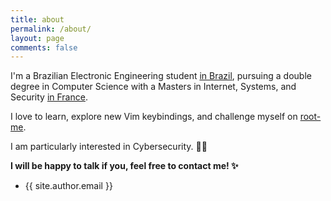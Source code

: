 ```yaml
---
title: about
permalink: /about/
layout: page
comments: false
---
```


I'm a Brazilian Electronic Engineering student <a href="https://www.utfpr.edu.br/" target="_blank" rel="noopener">in Brazil</a>, pursuing a double degree in Computer Science with a Masters in Internet, Systems, and Security <a href="https://telecomnancy.univ-lorraine.fr/" target="_blank" rel="noopener">in France</a>.

I love to learn, explore new Vim keybindings, and challenge myself on <a href="https://www.root-me.org/" target="_blank" rel="noopener">root-me</a>.

I am particularly interested in Cybersecurity. 👨‍💻

**I will be happy to talk if you, feel free to contact me! ✨**

- {{ site.author.email }}
